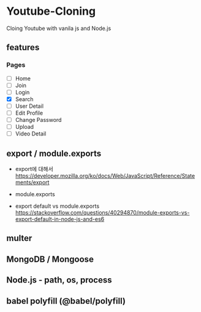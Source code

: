 # Youtube-Cloning

Cloing Youtube with vanila js and Node.js

## features

### Pages

- [ ] Home
- [ ] Join
- [ ] Login
- [x] Search
- [ ] User Detail
- [ ] Edit Profile
- [ ] Change Password
- [ ] Upload
- [ ] Video Detail

## export / module.exports

- export에 대해서
  https://developer.mozilla.org/ko/docs/Web/JavaScript/Reference/Statements/export

- module.exports

- export default vs module.exports
  https://stackoverflow.com/questions/40294870/module-exports-vs-export-default-in-node-js-and-es6

## multer

## MongoDB / Mongoose

## Node.js - path, os, process

## babel polyfill (@babel/polyfill)